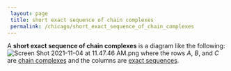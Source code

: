 ```yaml
---
 layout: page
 title: short exact sequence of chain complexes
 permalink: /chicago/short_exact_sequence_of_chain_complexes
---
```

A **short exact sequence of chain complexes** is a diagram like the following:
![Screen Shot 2021-11-04 at 11.47.46 AM.png](https://mathgloss.github.io/MathGloss/exact_sequence)
where the rows $A$, $B$, and $C$ are [chain complexes](https://mathgloss.github.io/MathGloss/chain_complex) and the columns are [exact sequences](https://mathgloss.github.io/MathGloss/exact_sequence).

